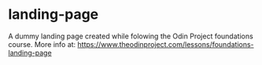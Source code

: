 # landing-page

A dummy landing page created while folowing the Odin Project foundations course.
More info at: https://www.theodinproject.com/lessons/foundations-landing-page
